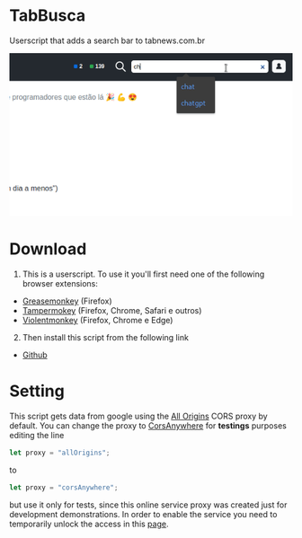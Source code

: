 # TabBusca

Userscript that adds a search bar to tabnews.com.br

![demo](./demo.gif)

# Download

1. This is a userscript. To use it you'll first need one of the following browser extensions:

-   [Greasemonkey](https://addons.mozilla.org/pt-BR/firefox/addon/greasemonkey/) (Firefox)
-   [Tampermokey](https://www.tampermonkey.net/) (Firefox, Chrome, Safari e outros)
-   [Violentmonkey](https://violentmonkey.github.io/) (Firefox, Chrome e Edge)

2. Then install this script from the following link

-   [Github](https://raw.githubusercontent.com/ludwiklejzer/TabBusca/main/tabbusca.user.js)

# Setting

This script gets data from google using the [All Origins](https://allorigins.win/) CORS proxy by default. You can change the proxy to [CorsAnywhere](https://github.com/Rob--W/cors-anywhere) for **testings** purposes editing the line

```javascript
let proxy = "allOrigins";
```

to

```javascript
let proxy = "corsAnywhere";
```

but use it only for tests, since this online service proxy was created just for development demonstrations. In order to enable the service you need to temporarily unlock the access in this [page](https://cors-anywhere.herokuapp.com/corsdemo).

